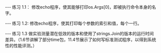 --- 练习 1.1： 
	  修改echo程序，使其能够打印os.Args[0]，即被执行命令本身的名字。
	  
--- 练习 1.2:
	  修改echo程序，使其打印每个参数的索引和值，每个一行。

--- 练习 1.3
	  做实验测量潜在低效的版本和使用了strings.Join的版本的运行时间差异。（1.6节讲解了部分time包，11.4节展示了如何写标准测试程序，以得到系统性的性能评测。）